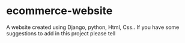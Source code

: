 # ecommerce-website
A website created using Django, python, Html, Css.. If you have some suggestions to add in this project please tell
